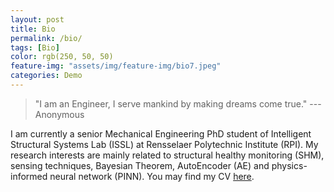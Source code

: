 ```yaml
---
layout: post
title: Bio
permalink: /bio/
tags: [Bio]
color: rgb(250, 50, 50)
feature-img: "assets/img/feature-img/bio7.jpeg"
categories: Demo
---
```

>  "I am an Engineer, I serve mankind by making dreams come true." --- Anonymous
<!-- This section contains the basic information of my experience of education and work.  -->

I am currently a senior Mechanical Engineering PhD student of Intelligent Structural Systems Lab (ISSL) at Rensselaer Polytechnic Institute (RPI). My research interests are mainly related to structural healthy monitoring (SHM), sensing techniques, Bayesian Theorem, AutoEncoder (AE) and physics-informed neural network (PINN). You may find my CV [here](https://fyiming.github.io/fyiming001/demo/2024/07/23/cv.html).

<!-- thumbnail: "assets/img/thumbnails/feature-img/bio1.jpeg" -->
